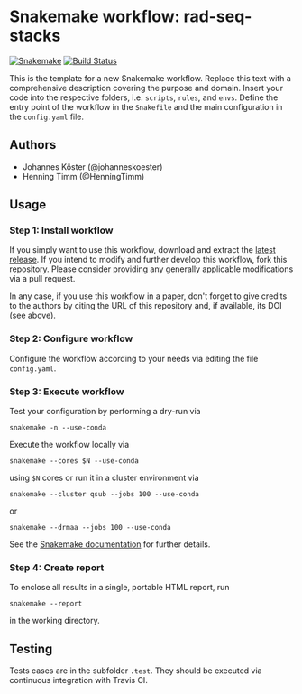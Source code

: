 # Snakemake workflow: rad-seq-stacks

[![Snakemake](https://img.shields.io/badge/snakemake-≥5.2.0-brightgreen.svg)](https://snakemake.bitbucket.io)
[![Build Status](https://travis-ci.org/koesterlab/rad-seq-stacks.svg?branch=master)](https://travis-ci.org/koesterlab/rad-seq-stacks)

This is the template for a new Snakemake workflow. Replace this text with a comprehensive description covering the purpose and domain.
Insert your code into the respective folders, i.e. `scripts`, `rules`, and `envs`. Define the entry point of the workflow in the `Snakefile` and the main configuration in the `config.yaml` file.

## Authors

* Johannes Köster (@johanneskoester)
* Henning Timm (@HenningTimm)

## Usage

### Step 1: Install workflow

If you simply want to use this workflow, download and extract the [latest release](https://github.com/snakemake-workflows/rad-seq-stacks/releases).
If you intend to modify and further develop this workflow, fork this repository. Please consider providing any generally applicable modifications via a pull request.

In any case, if you use this workflow in a paper, don't forget to give credits to the authors by citing the URL of this repository and, if available, its DOI (see above).

### Step 2: Configure workflow

Configure the workflow according to your needs via editing the file `config.yaml`.

### Step 3: Execute workflow

Test your configuration by performing a dry-run via

    snakemake -n --use-conda

Execute the workflow locally via

    snakemake --cores $N --use-conda

using `$N` cores or run it in a cluster environment via

    snakemake --cluster qsub --jobs 100 --use-conda

or

    snakemake --drmaa --jobs 100 --use-conda

See the [Snakemake documentation](https://snakemake.readthedocs.io) for further details.

### Step 4: Create report

To enclose all results in a single, portable HTML report, run

    snakemake --report
    
in the working directory.

## Testing

Tests cases are in the subfolder `.test`. They should be executed via continuous integration with Travis CI.
